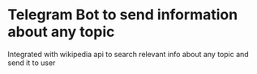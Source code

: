 # Telegram Bot to send information about any topic
Integrated with wikipedia api to search relevant info about any topic and send it to user
